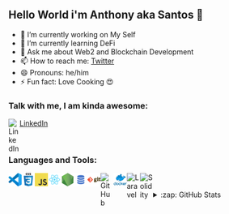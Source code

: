 ### <h2>Hello World i'm Anthony aka Santos 👋</h2>

<!--
**chukwuemekasantos/chukwuemekasantos** is a ✨ _special_ ✨ repository because its `README.md` (this file) appears on your GitHub profile.
-->


- 🔭 I’m currently working on My Self
- 🌱 I’m currently learning DeFi
- 💬 Ask me about Web2 and Blockchain Development
- 📫 How to reach me: <a href="https://twitter.com/santos_codes" target="_blank">Twitter</a>
- 😄 Pronouns: he/him
- ⚡ Fun fact: Love Cooking 😍

### Talk with me, I am kinda awesome:
<img align="left" alt="LinkedIn" width="22px" src="https://img.icons8.com/color/144/000000/linkedin.png" /><a href="www.linkedin.com/in/chukwuemeka-anthony-5a082716a" target="_blank">LinkedIn</a>

<br />

### Languages and Tools:

<img align="left" alt="Visual Studio Code" width="26px" src="https://raw.githubusercontent.com/github/explore/80688e429a7d4ef2fca1e82350fe8e3517d3494d/topics/visual-studio-code/visual-studio-code.png" />
<img align="left" alt="CSS3" width="26px" src="https://raw.githubusercontent.com/github/explore/80688e429a7d4ef2fca1e82350fe8e3517d3494d/topics/css/css.png" />
<img align="left" alt="JavaScript" width="26px" src="https://raw.githubusercontent.com/github/explore/80688e429a7d4ef2fca1e82350fe8e3517d3494d/topics/javascript/javascript.png" />
<img align="left" alt="React" width="26px" src="https://raw.githubusercontent.com/github/explore/80688e429a7d4ef2fca1e82350fe8e3517d3494d/topics/react/react.png" />
<img align="left" alt="Node.js" width="26px" src="https://raw.githubusercontent.com/github/explore/80688e429a7d4ef2fca1e82350fe8e3517d3494d/topics/nodejs/nodejs.png" />
<img align="left" alt="SQL" width="26px" src="https://raw.githubusercontent.com/github/explore/80688e429a7d4ef2fca1e82350fe8e3517d3494d/topics/sql/sql.png" />
<img align="left" alt="Git" width="26px" src="https://raw.githubusercontent.com/github/explore/80688e429a7d4ef2fca1e82350fe8e3517d3494d/topics/git/git.png" />
<img align="left" alt="GitHub" width="26px" src="https://img.icons8.com/dusk/64/000000/postman-api.png" />
<img align="left" alt="Docker" width="26px" src="https://raw.githubusercontent.com/github/explore/80688e429a7d4ef2fca1e82350fe8e3517d3494d/topics/docker/docker.png" />
<img align="left" alt="Laravel" width="26px" src="https://img.icons8.com/fluency/48/000000/laravel.png" />
<img align="left" alt="Solidity" width="26px"  src="https://img.icons8.com/ios/50/000000/solidity.png" />


<br />
<br />

<details>
  <summary>:zap: GitHub Stats</summary>

  <img align="left" alt="Santos's GitHub Stats" src="https://github-readme-stats.vercel.app/api?username=chukwuemekasantos&show_icons=true&hide_border=true" />

</details>

